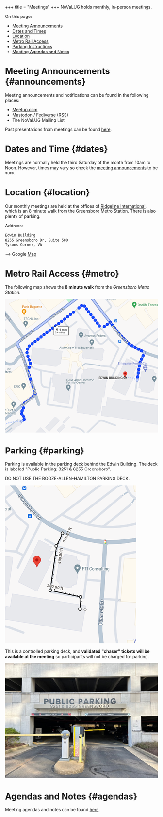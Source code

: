 +++
title = "Meetings"
+++
NoVaLUG holds monthly, in-person meetings.

On this page:
* [Meeting Announcements](#announcements)
* [Dates and Times](#dates)
* [Location](#location)
* [Metro Rail Access](#metro)
* [Parking Instructions](#parking)
* [Meeting Agendas and Notes](#agendas)

# Meeting Announcements {#announcements}

Meeting announcements and notifications
can be found in the following places:

* [Meetup.com](https://www.meetup.com/novalug/)
* [Mastodon / Fediverse](https://fosstodon.org/@novalug) ([RSS](https://fosstodon.org/@novalug.rss))
* [The NoVaLUG Mailing List](https://lists.firemountain.net/pipermail/novalug/)

Past presentations from meetings can be found [here](@/presentations/_index.md).

# Dates and Time {#dates}

Meetings are normally held the third Saturday of the month from 10am to Noon. However, times may
vary so check the [meeting announcements](#announcements) to be sure.

# Location {#location}

Our monthly meetings are held at the offices of [Ridgeline International](https://www.ridgelineintl.com/), 
which is an 8 minute walk from the Greensboro Metro Station. There is also plenty of parking.

Address:

    Edwin Building
    8255 Greensboro Dr, Suite 500
    Tysons Corner, VA

--> Google [Map](https://maps.app.goo.gl/Khbej6vji4HrPonP7)

# Metro Rail Access {#metro}

The following map shows the **8 minute walk** from the _Greensboro Metro Station_.

![](metro_to_ridgeline.png)

# Parking {#parking}

Parking is available in the parking deck behind the Edwin Building. The deck
is labeled "Public Parking: 8251 & 8255 Greensboro".

DO NOT USE THE BOOZE-ALLEN-HAMILTON PARKING DECK.

![](parking_at_ridgeline.png)

This is a controlled parking deck, and **validated "chaser" tickets will
be available at the meeting** so participants will not be charged for parking.

![](edwin_parking.jpeg)

# Agendas and Notes {#agendas}

Meeting agendas and notes can be found [here](/agendas).
